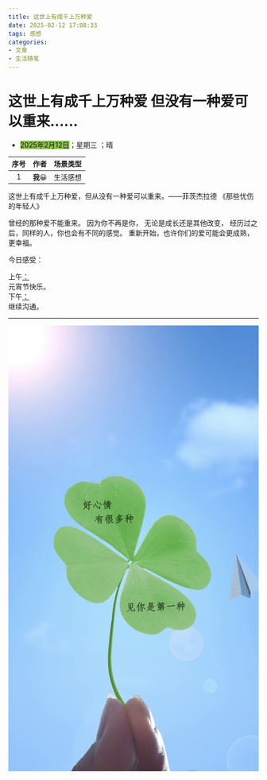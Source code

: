 ```yaml
---
title: 这世上有成千上万种爱 
date: 2025-02-12 17:08:33
tags: 感想
categories: 
- 文章
- 生活随笔
---
```


# **这世上有成千上万种爱 但没有一种爱可以重来......**



- <font style="background-color:#8bc34a">2025年2月12日</font>；<font title="yellow">星期三</font> ；<font title="blue">晴</font>

| 序号 |  作者   | 场景类型 |
| :--: | :-----: | :------: |
|  1   | **我**😀 | 生活感想 |

这世上有成千上万种爱，但从没有一种爱可以重来。——菲茨杰拉德 《那些忧伤的年轻人》

曾经的那种爱不能重来。 因为你不再是你， 无论是成长还是其他改变， 经历过之后，同样的人，你也会有不同的感觉。 重新开始，也许你们的爱可能会更成熟，更幸福。

<span alt="shake">今日感受：</span>

<div alt="timeline">
    <div alt="timenode">
        <div alt="meta"><span alt="btn">上午</span><a href="#">：</a></div>
        <div alt="body">
            元宵节快乐。
        </div>
    </div>
    <div alt="timenode">
        <div alt="meta"><span alt="btn">下午</span><a href="#">：</a></div>
        <div alt="body">
            继续沟通。
        </div>
    </div>
</div>



------------------------------------------------------------------------------------------------------------------------------------------------------------------



![](../pic/yezi.jpg)
